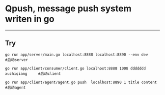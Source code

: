 # Qpush, message push system writen in go


-------------------

## Try
```
go run app/server/main.go localhost:8888 localhost:8890 --env dev               #启动server

go run app/client/consumer/client.go localhost:8888 1008 ddddddd xuzhiqiang     #启动client

go run app/client/agent/agent.go push  localhost:8890 1 title content           #启动agent
```

